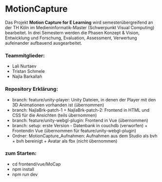 # MotionCapture
Das Projekt <b>Motion Capture for E Learning</b> wird semesterübergreifend an der TH Köln im Medieninformatik-Master (Schwerpunkt Visual Computing) bearbeitet. In drei Semestern werden die Phasen Konzept & Vision, Entwicklung und Forschung, Evaluation, Assessment, Verwertung aufeinander aufbauend ausgearbeitet.

### Teammitglieder:

* Lali Nurtaev
* Tristan Schmele
* Najla Barkallah


### Repository Erklärung:

* branch: feature/unity-player: Unity Dateien, in denen der Player mit den 3D Animationen vorhanden ist (übernommen)
* branch: NajlaBrk-patch-1 + NajlaBrk-patch-2: Frontend in HTML und CSS für die Ansichten (teils übernommen)
* branch: feature/unity-webgl-plugin: Frontend in Vue (übernommen)
* branch: setup: erste Version - Datenbank in couchdb (verworfen) + Frontendin Vue (übernommen für feature/unity-webgl-plugin)
* Ordner: MotionCapture_Aufnahmen: Aufnahmen aus dem Studio als bvh + bvh bereinigt + Avatar als fbx (nicht übernommen)


### zum Starten:
* cd frontend/vue/MoCap
* npm install
* npm run dev
